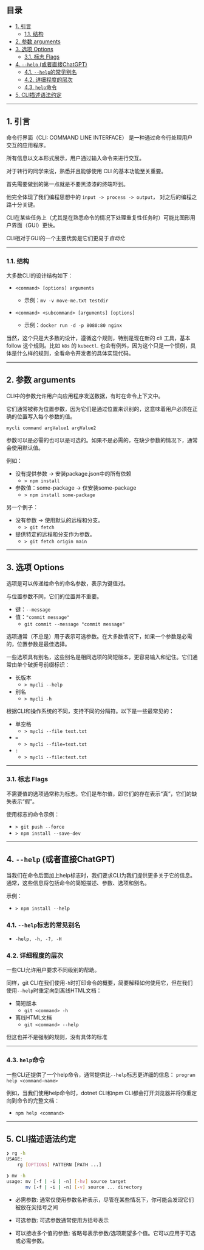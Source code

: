 ## 目录

* [1. 引言](#1.-引言)
  * [1.1. 结构](#1.1.-结构)
* [2. 参数 arguments](#2.-参数-arguments)
* [3. 选项 Options](#3.-选项-options)
  * [3.1. 标志 Flags](#3.1.-标志-flags)
* [4. `--help` (或者直接ChatGPT)](#4.-`--help`标志-(或者直接chatgpt))
  * [4.1. `--help`的常见别名](#4.1.-`--help`标志的常见别名：)
  * [4.2. 详细程度的层次](#4.2.-详细程度的层次)
  * [4.3. `help`命令](#4.3.-`help`命令)
* [5. CLI描述语法约定](#5.-cli描述语法约定)

---
## 1. 引言
命令行界面（CLI: COMMAND LINE INTERFACE） 是一种通过命令行处理用户交互的应用程序。

所有信息以文本形式展示，用户通过输入命令来进行交互。

对于转行的同学来说，熟悉并且能够使用 CLI 的基本功能至关重要。

首先需要做到的第一点就是不要黑漆漆的终端吓到。

他完全体现了我们编程思想中的 `input -> process -> output`， 对之后的编程之路十分关键。

CLI在某些任务上（尤其是在熟悉命令的情况下处理重复性任务时）可能比图形用户界面（GUI）更快。

CLI相对于GUI的一个主要优势是它们更易于*自动化*

---
### 1.1. 结构
大多数CLI的设计结构如下：

- `<command> [options] arguments`
  - 示例：`mv -v move-me.txt testdir`

- `<command> <subcommand> [arguments] [options]`
  - 示例：`docker run -d -p 8080:80 nginx`

当然，这个只是大多数的设计，遵循这个规则，特别是现在新的 cli 工具，基本 follow 这个规则。比如 `k8s` 的 `kubectl`. 也会有例外，因为这个只是一个惯例，具体是什么样的规则，全看命令开发者的具体实现代码。


---
## 2. 参数 arguments

CLI中的参数允许用户向应用程序发送数据，有时在命令上下文中。

它们通常被称为位置参数，因为它们是通过位置来识别的，这意味着用户必须在正确的位置写入每个参数的值。

`mycli command argValue1 argValue2`

参数可以是必需的也可以是可选的。如果不是必需的，在缺少参数的情况下，通常会使用默认值。

例如：
- 没有提供参数 -> 安装package.json中的所有依赖
  - `> npm install`
- 参数值：some-package -> 仅安装some-package
  - `> npm install some-package`

另一个例子：
- 没有参数 -> 使用默认的远程和分支。
  - `> git fetch`
- 提供特定的远程和分支作为参数。
  - `> git fetch origin main`


---

## 3. 选项 Options

选项是可以传递给命令的命名参数，表示为键值对。

与位置参数不同，它们的位置并不重要。

- 键：`--message` 
- 值：`"commit message"`
  - `git commit --message "commit message"`

选项通常（不总是）用于表示可选参数。在大多数情况下，如果一个参数是必需的，位置参数是最佳选择。

一些选项具有别名，这些别名是相同选项的简短版本，更容易输入和记住。它们通常由单个破折号前缀标识：
- 长版本
  - `> mycli --help`
- 别名
  - `> mycli -h`

根据CLI和操作系统的不同，支持不同的分隔符。以下是一些最常见的：

- 单空格
  - `> mycli --file text.txt`
- `=`
  - `> mycli --file=text.txt`
- `:`
  - `> mycli --file:text.txt`


---

### 3.1. 标志 Flags

不需要值的选项通常称为标志。它们是布尔值，即它们的存在表示“真”，它们的缺失表示“假”。

使用标志的命令示例：
- `> git push --force`
- `> npm install --save-dev`


---

## 4. `--help` (或者直接ChatGPT)

当我们在命令后面加上help标志时，我们要求CLI为我们提供更多关于它的信息。通常，这些信息将包括命令的简短描述、参数、选项和别名。

示例：
- `> npm install --help`

### 4.1. `--help`标志的常见别名

- `-help, -h, -?, -H`

### 4.2. 详细程度的层次

一些CLI允许用户要求不同级别的帮助。

同样，git CLI在我们使用`-h`时打印命令的概要，简要解释如何使用它，但在我们使用`--help`时重定向到离线HTML文档：
- 简短版本
  - `git <command> -h`
- 离线HTML文档
  - `git <command> --help`

但这也并不是强制的规则，没有具体的标准

---

### 4.3. `help`命令

一些CLI还提供了一个help命令，通常提供比`--help`标志更详细的信息：
`program help <command-name>`

例如，当我们使用help命令时，dotnet CLI和npm CLI都会打开浏览器并将你重定向到命令的完整文档：
- `npm help <command>`


---

## 5. CLI描述语法约定

```sh
❯ rg -h
USAGE:
    rg [OPTIONS] PATTERN [PATH ...]

❯ mv -h
usage: mv [-f | -i | -n] [-hv] source target
       mv [-f | -i | -n] [-v] source ... directory
```

- 必需参数: 通常仅使用参数名称表示，尽管在某些情况下，你可能会发现它们被放在尖括号之间

- 可选参数: 可选参数通常使用方括号表示

- 可以接收多个值的参数: 省略号表示参数/选项期望多个值。它可以应用于可选或必需参数。


